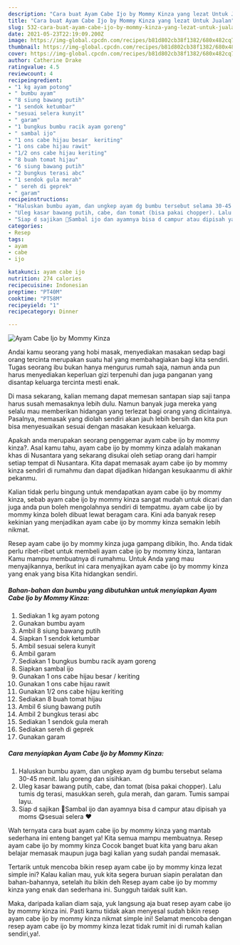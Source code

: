 ```yaml
---
description: "Cara buat Ayam Cabe Ijo by Mommy Kinza yang lezat Untuk Jualan"
title: "Cara buat Ayam Cabe Ijo by Mommy Kinza yang lezat Untuk Jualan"
slug: 532-cara-buat-ayam-cabe-ijo-by-mommy-kinza-yang-lezat-untuk-jualan
date: 2021-05-23T22:19:09.200Z
image: https://img-global.cpcdn.com/recipes/b81d802cb38f1382/680x482cq70/ayam-cabe-ijo-by-mommy-kinza-foto-resep-utama.jpg
thumbnail: https://img-global.cpcdn.com/recipes/b81d802cb38f1382/680x482cq70/ayam-cabe-ijo-by-mommy-kinza-foto-resep-utama.jpg
cover: https://img-global.cpcdn.com/recipes/b81d802cb38f1382/680x482cq70/ayam-cabe-ijo-by-mommy-kinza-foto-resep-utama.jpg
author: Catherine Drake
ratingvalue: 4.5
reviewcount: 4
recipeingredient:
- "1 kg ayam potong"
- " bumbu ayam"
- "8 siung bawang putih"
- "1 sendok ketumbar"
- "sesuai selera kunyit"
- " garam"
- "1 bungkus bumbu racik ayam goreng"
- " sambal ijo"
- "1 ons cabe hijau besar  keriting"
- "1 ons cabe hijau rawit"
- "1/2 ons cabe hijau keriting"
- "8 buah tomat hijau"
- "6 siung bawang putih"
- "2 bungkus terasi abc"
- "1 sendok gula merah"
- " sereh di geprek"
- " garam"
recipeinstructions:
- "Haluskan bumbu ayam, dan ungkep ayam dg bumbu tersebut selama 30-45 menit. lalu goreng dan sisihkan."
- "Uleg kasar bawang putih, cabe, dan tomat (bisa pakai chopper). Lalu tumis dg terasi, masukkan sereh, gula merah, dan garam. Tumis sampai layu."
- "Siap d sajikan 🥰Sambal ijo dan ayamnya bisa d campur atau dipisah ya moms 😋sesuai selera ❤️"
categories:
- Resep
tags:
- ayam
- cabe
- ijo

katakunci: ayam cabe ijo 
nutrition: 274 calories
recipecuisine: Indonesian
preptime: "PT40M"
cooktime: "PT58M"
recipeyield: "1"
recipecategory: Dinner

---
```



![Ayam Cabe Ijo by Mommy Kinza](https://img-global.cpcdn.com/recipes/b81d802cb38f1382/680x482cq70/ayam-cabe-ijo-by-mommy-kinza-foto-resep-utama.jpg)

Andai kamu seorang yang hobi masak, menyediakan masakan sedap bagi orang tercinta merupakan suatu hal yang membahagiakan bagi kita sendiri. Tugas seorang ibu bukan hanya mengurus rumah saja, namun anda pun harus menyediakan keperluan gizi terpenuhi dan juga panganan yang disantap keluarga tercinta mesti enak.

Di masa  sekarang, kalian memang dapat memesan santapan siap saji tanpa harus susah memasaknya lebih dulu. Namun banyak juga mereka yang selalu mau memberikan hidangan yang terlezat bagi orang yang dicintainya. Pasalnya, memasak yang diolah sendiri akan jauh lebih bersih dan kita pun bisa menyesuaikan sesuai dengan masakan kesukaan keluarga. 



Apakah anda merupakan seorang penggemar ayam cabe ijo by mommy kinza?. Asal kamu tahu, ayam cabe ijo by mommy kinza adalah makanan khas di Nusantara yang sekarang disukai oleh setiap orang dari hampir setiap tempat di Nusantara. Kita dapat memasak ayam cabe ijo by mommy kinza sendiri di rumahmu dan dapat dijadikan hidangan kesukaanmu di akhir pekanmu.

Kalian tidak perlu bingung untuk mendapatkan ayam cabe ijo by mommy kinza, sebab ayam cabe ijo by mommy kinza sangat mudah untuk dicari dan juga anda pun boleh mengolahnya sendiri di tempatmu. ayam cabe ijo by mommy kinza boleh dibuat lewat beragam cara. Kini ada banyak resep kekinian yang menjadikan ayam cabe ijo by mommy kinza semakin lebih nikmat.

Resep ayam cabe ijo by mommy kinza juga gampang dibikin, lho. Anda tidak perlu ribet-ribet untuk membeli ayam cabe ijo by mommy kinza, lantaran Kamu mampu membuatnya di rumahmu. Untuk Anda yang mau menyajikannya, berikut ini cara menyajikan ayam cabe ijo by mommy kinza yang enak yang bisa Kita hidangkan sendiri.

<!--inarticleads1-->

##### Bahan-bahan dan bumbu yang dibutuhkan untuk menyiapkan Ayam Cabe Ijo by Mommy Kinza:

1. Sediakan 1 kg ayam potong
1. Gunakan  bumbu ayam
1. Ambil 8 siung bawang putih
1. Siapkan 1 sendok ketumbar
1. Ambil sesuai selera kunyit
1. Ambil  garam
1. Sediakan 1 bungkus bumbu racik ayam goreng
1. Siapkan  sambal ijo
1. Gunakan 1 ons cabe hijau besar / keriting
1. Gunakan 1 ons cabe hijau rawit
1. Gunakan 1/2 ons cabe hijau keriting
1. Sediakan 8 buah tomat hijau
1. Ambil 6 siung bawang putih
1. Ambil 2 bungkus terasi abc
1. Sediakan 1 sendok gula merah
1. Sediakan  sereh di geprek
1. Gunakan  garam




<!--inarticleads2-->

##### Cara menyiapkan Ayam Cabe Ijo by Mommy Kinza:

1. Haluskan bumbu ayam, dan ungkep ayam dg bumbu tersebut selama 30-45 menit. lalu goreng dan sisihkan.
1. Uleg kasar bawang putih, cabe, dan tomat (bisa pakai chopper). Lalu tumis dg terasi, masukkan sereh, gula merah, dan garam. Tumis sampai layu.
1. Siap d sajikan 🥰Sambal ijo dan ayamnya bisa d campur atau dipisah ya moms 😋sesuai selera ❤️




Wah ternyata cara buat ayam cabe ijo by mommy kinza yang mantab sederhana ini enteng banget ya! Kita semua mampu membuatnya. Resep ayam cabe ijo by mommy kinza Cocok banget buat kita yang baru akan belajar memasak maupun juga bagi kalian yang sudah pandai memasak.

Tertarik untuk mencoba bikin resep ayam cabe ijo by mommy kinza lezat simple ini? Kalau kalian mau, yuk kita segera buruan siapin peralatan dan bahan-bahannya, setelah itu bikin deh Resep ayam cabe ijo by mommy kinza yang enak dan sederhana ini. Sungguh taidak sulit kan. 

Maka, daripada kalian diam saja, yuk langsung aja buat resep ayam cabe ijo by mommy kinza ini. Pasti kamu tiidak akan menyesal sudah bikin resep ayam cabe ijo by mommy kinza nikmat simple ini! Selamat mencoba dengan resep ayam cabe ijo by mommy kinza lezat tidak rumit ini di rumah kalian sendiri,ya!.

